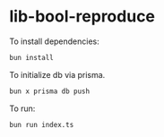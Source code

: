 # lib-bool-reproduce

To install dependencies:

```bash
bun install
```

To initialize db via prisma.

```bash
bun x prisma db push
```

To run:

```bash
bun run index.ts
```
